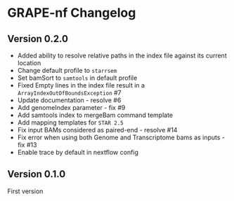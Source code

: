 # GRAPE-nf Changelog

## Version 0.2.0

- Added ability to resolve relative paths in the index file against its current location
- Change default profile to `starrsem`
- Set bamSort to `samtools` in default profile
- Fixed Empty lines in the index file result in a `ArrayIndexOutOfBoundsException` #7
- Update documentation - resolve #6
- Add genomeIndex parameter - fix #9
- Add samtools index to mergeBam command template
- Add mapping templates for `STAR 2.5`
- Fix input BAMs considered as paired-end - resolve #14
- Fix error when using both Genome and Transcriptome bams as inputs - fix #13
- Enable trace by default in nextflow config

## Version 0.1.0

First version